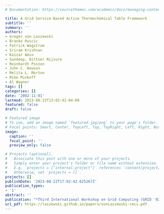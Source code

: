 ```yaml
---
# Documentation: https://sourcethemes.com/academic/docs/managing-content/

title: A Grid Service-Based Active Thermochemical Table Framework
subtitle: ''
summary: ''
authors:
- Gregor von Laszewski
- Branko Ruscic
- Patrick Wagstrom
- Sriram Krishnan
- Kaizar Amin
- Sandeep, Bittner Nijsure
- Reinhardt Pinzon
- John C. Hewson
- Melita L. Morton
- Mike Minkoff
- Al Wagner
tags: []
categories: []
date: '2002-11-01'
lastmod: 2023-08-22T13:02:42-04:00
featured: false
draft: false

# Featured image
# To use, add an image named `featured.jpg/png` to your page's folder.
# Focal points: Smart, Center, TopLeft, Top, TopRight, Left, Right, BottomLeft, Bottom, BottomRight.
image:
  caption: ''
  focal_point: ''
  preview_only: false

# Projects (optional).
#   Associate this post with one or more of your projects.
#   Simply enter your project's folder or file name without extension.
#   E.g. `projects = ["internal-project"]` references `content/project/deep-learning/index.md`.
#   Otherwise, set `projects = []`.
projects: []
publishDate: '2023-08-22T17:02:42.625267Z'
publication_types:
- '1'
abstract: ''
publication: "*Third International Workshop on Grid Computing (GRID '02)*"
url_pdf: https://laszewski.github.io/papers/vonLaszewski-cmcs.pdf
---
```

